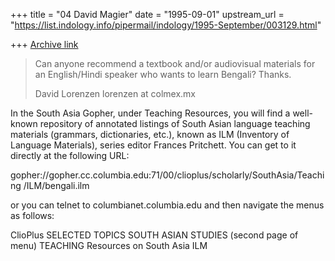 +++
title = "04 David Magier"
date = "1995-09-01"
upstream_url = "https://list.indology.info/pipermail/indology/1995-September/003129.html"

+++
[Archive link](https://list.indology.info/pipermail/indology/1995-September/003129.html)

> Can anyone recommend a textbook and/or audiovisual materials for an 
> English/Hindi speaker who wants to learn Bengali?  Thanks.
> 
> David Lorenzen
> lorenzen at colmex.mx

In the South Asia Gopher, under Teaching Resources, you will find a
well-known repository of annotated listings of South Asian language
teaching materials (grammars, dictionaries, etc.), known as ILM
(Inventory of Language Materials), series editor Frances Pritchett. You
can get to it directly at the following URL:

gopher://gopher.cc.columbia.edu:71/00/clioplus/scholarly/SouthAsia/Teaching
/ILM/bengali.ilm

or you can telnet to columbianet.columbia.edu and then navigate the
menus as follows:

ClioPlus
  SELECTED TOPICS
    SOUTH ASIAN STUDIES (second page of menu)
      TEACHING Resources on South Asia
        ILM






